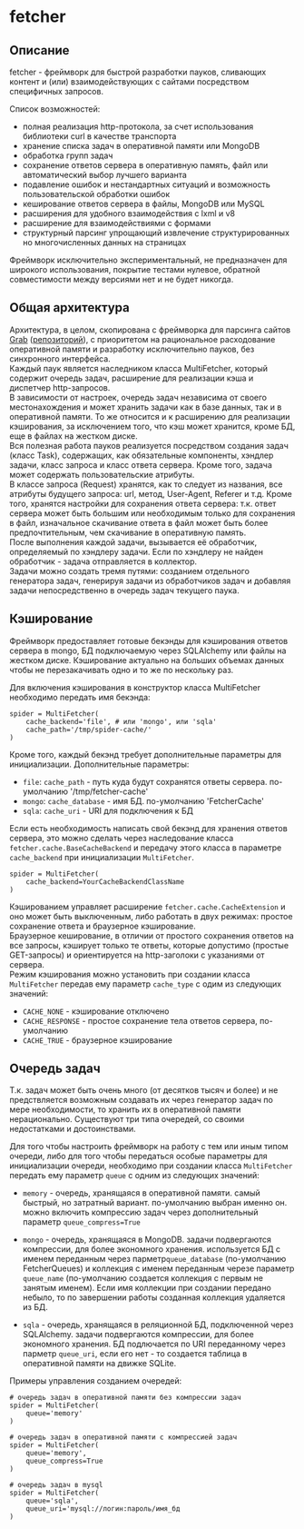 fetcher
=============

Описание 
-------------

fetcher - фреймворк для быстрой разработки пауков, сливающих контент и (или) взаимодействующих с сайтами посредством специфичных запросов.

Список возможностей:
* полная реализация http-протокола, за счет использования библиотеки curl в качестве транспорта
* хранение списка задач в оперативной памяти или MongoDB
* обработка групп задач
* сохранение ответов сервера в оперативную память, файл или автоматический выбор лучшего варианта
* подавление ошибок и нестандартных ситуаций и возможность пользовательской обработки ошибок
* кеширование ответов сервера в файлы, MongoDB или MySQL
* расширения для удобного взаимодействия с lxml и v8
* расширение для взаимодействиями с формами
* структурный парсинг упрощающий извлечение структурированных но многочисленных данных на страницах

Фреймворк исключительно экспериментальный, не предназначен для широкого использования, покрытие тестами нулевое, обратной совместимости между версиями нет и не будет никогда.


Общая архитектура
-------------

Архитектура, в целом, скопирована с фреймворка для парсинга сайтов [Grab](http://grablib.org/) ([репозиторий](https://bitbucket.org/lorien/grab)), с приоритетом на рациональное расходование оперативной памяти и разработку исключительно пауков, без синхронного интерфейса. <br />
Каждый паук является наследником класса MultiFetcher, который содержит очередь задач, расширение для реализации кэша и диспетчер http-запросов. <br />
В зависимости от настроек, очередь задач независима от своего местонахождения и может хранить задачи как в базе данных, так и в оперативной памяти. То же относится и к расширению для реализации кэширования, за исключением того, что кэш может хранится, кроме БД, еще в файлах на жестком диске. <br />
Вся полезная работа пауков реализуется посредством создания задач (класс Task), содержащих, как обязательные компоненты, хэндлер задачи, класс запроса и класс ответа сервера. Кроме того, задача может содержать пользовательские атрибуты. <br />
В классе запроса (Request) хранятся, как то следует из названия, все атрибуты будущего запроса: url, метод, User-Agent, Referer и т.д. Кроме того, хранятся настройки для сохранения ответа сервера: т.к. ответ сервера может быть большим или необходимым только для сохранения в файл, изначальное скачивание ответа в файл может быть более предпочтительным, чем скачивание в оперативную память. <br />
После выполнения каждой задачи, вызывается её обработчик, определяемый по хэндлеру задачи. Если по хэндлеру не найден обработчик - задача отправляется в коллектор. <br />
Задачи можно создать тремя путями: созданием отдельного генератора задач, генерируя задачи из обработчиков задач и добавляя задачи непосредственно в очередь задач текущего паука. <br />


Кэширование
-------------

Фреймворк предоставляет готовые бекэнды для кэширования ответов сервера в mongo, БД подключаемую через SQLAlchemy или файлы на жестком диске. Кэширование актуально на больших объемах данных чтобы не перезакачивать одно и то же по нескольку раз.<br />

Для включения кэширования в конструктор класса MultiFetcher необходимо передать имя бекэнда:

    spider = MultiFetcher(
        cache_backend='file', # или 'mongo', или 'sqla'
        cache_path='/tmp/spider-cache/'
    )

Кроме того, каждый бекэнд требует дополнительные параметры для инициализации.
Дополнительные параметры:
* `file`: `cache_path` - путь куда будут сохранятся ответы сервера. по-умолчанию '/tmp/fetcher-cache'
* `mongo`: `cache_database` - имя БД. по-умолчанию 'FetcherCache'
* `sqla`: `cache_uri` - URI для подключения к БД

Если есть необходимость написать свой бекэнд для хранения ответов сервера, это можно сделать через наследование класса `fetcher.cache.BaseCacheBackend` и передачу этого класса в параметре `cache_backend` при инициализации `MultiFetcher`. <br />

    spider = MultiFetcher(
        cache_backend=YourCacheBackendClassName
    )

Кэшированием управляет расширение `fetcher.cache.CacheExtension` и оно может быть выключенным, либо работать в двух режимах: простое сохранение ответа и браузерное кэширование. <br />
Браузерное кеширование, в отличии от простого сохранения ответов на все запросы, кэширует только те ответы, которые допустимо (простые GET-запросы) и ориентируется на http-заголоки с указаниями от сервера. <br />
Режим кэширования можно установить при создании класса `MultiFetcher` передав ему параметр `cache_type` с одим из следующих значений:
* `CACHE_NONE` - кэширование отключено
* `CACHE_RESPONSE` - простое сохранение тела ответов сервера, по-умолчанию
* `CACHE_TRUE` - браузерное кэширование


Очередь задач
-------------

Т.к. задач может быть очень много (от десятков тысяч и более) и не предствляется возможным создавать их через генератор задач по мере необходимости, то хранить их в оперативной памяти нерационально. Существуют три типа очередей, со своими недостатками и достоинствами. <br />

Для того чтобы настроить фреймворк на работу с тем или иным типом очереди, либо для того чтобы передаться особые параметры для инициализации очереди, необходимо при создании класса `MultiFetcher` передать ему параметр `queue` с одним из следующих значений:

* `memory` - очередь, хранящаяся в оперативной памяти. самый быстрый, но затратный вариант. по-умолчанию выбран именно он. можно включить компрессию задач через дополнительный параметр `queue_compress=True`

* `mongo` - очередь, хранящаяся в MongoDB. задачи подвергаются компрессии, для более экономного хранения. используется БД с именем переданным через парметр`queue_database` (по-умолчанию FetcherQueues) и коллекция с именем переданным черезе параметр `queue_name` (по-умолчанию создается коллекция с первым не занятым именем). Если имя коллекции при создании передано небыло, то по завершении работы созданная коллекция удаляется из БД.

* `sqla` - очередь, хранящаяся в реляционной БД, подключенной через SQLAlchemy. задачи подвергаются компрессии, для более экономного хранения. БД подлючается по URI переданному через парметр `queue_uri`, если его нет - то создается таблица в оперативной памяти на движке SQLite.

Примеры управления созданием очередей:

    # очередь задач в оперативной памяти без компрессии задач
    spider = MultiFetcher(
        queue='memory'
    )

    # очередь задач в оперативной памяти с компрессией задач
    spider = MultiFetcher(
        queue='memory',
        queue_compress=True
    )

    # очередь задач в mysql
    spider = MultiFetcher(
        queue='sqla',
        queue_uri='mysql://логин:пароль/имя_бд
    )
